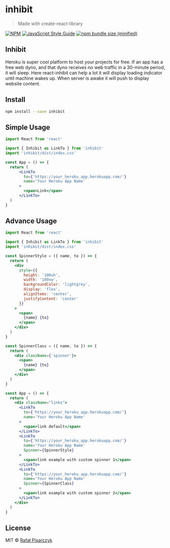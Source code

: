 # inhibit

> Made with create-react-library

[![NPM](https://img.shields.io/npm/v/inhibit.svg)](https://www.npmjs.com/package/@claritycodeweb/inhibit) [![JavaScript Style Guide](https://img.shields.io/badge/code_style-standard-brightgreen.svg)](https://standardjs.com)
[![npm bundle size (minified)](https://img.shields.io/bundlephobia/min/@claritycodeweb/inhibit.svg)](https://www.npmjs.com/package/@claritycodeweb/inhibit)

## Inhibit

Heroku is super cool platform to host your projects for free. If an app has a free web dyno, and that dyno receives no web traffic in a 30-minute period, it will sleep. Here react-inhibit can help a lot it will display loading indicator until machine wakes up. When server is awake it will push to display website content.  

## Install

```bash
npm install --save inhibit
```
## Simple Usage

```jsx
import React from 'react'

import { Inhibit as LinkTo } from 'inhibit'
import 'inhibit/dist/index.css'

const App = () => {
  return (
      <LinkTo
        to={'https://your_heroku_app.herokuapp.com/'}
        name='Your Heroku App Name'
      >
        <span>Link</span>
      </LinkTo>
  )
}
```

## Advance Usage

```jsx
import React from 'react'

import { Inhibit as LinkTo } from 'inhibit'
import 'inhibit/dist/index.css'

const SpinnerStyle = ({ name, to }) => {
  return (
    <div
      style={{
        height: '100vh',
        width: '100vw',
        backgroundColor: 'lightgrey',
        display: 'flex',
        alignItems: 'center',
        justifyContent: 'center'
      }}
    >
      <span>
        {name} {to}
      </span>
    </div>
  )
}

const SpinnerClass = ({ name, to }) => {
  return (
    <div className={'spinner'}>
      <span>
        {name} {to}
      </span>
    </div>
  )
}

const App = () => {
  return (
    <div className="links">
      <LinkTo
        to={'https://your_heroku_app.herokuapp.com/'}
        name='Your Heroku App Name'
      >
        <span>link default</span>
      </LinkTo>
      <LinkTo
        to={'https://your_heroku_app.herokuapp.com/'}
        name='Your Heroku App Name'
        Spinner={SpinnerStyle}
      >
        <span>link example with custom spinner 1</span>
      </LinkTo>
      <LinkTo
        to={'https://your_heroku_app.herokuapp.com/'}
        name='Your Heroku App Name'
        Spinner={SpinnerClass}
      >
        <span>link example with custom spinner 2</span>
      </LinkTo>
    </div>
  )
}
```

## License

MIT © [Rafał Pisarczyk](https://github.com/claritycodeweb)
